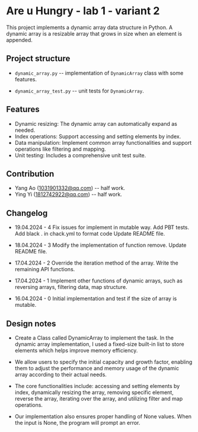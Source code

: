 # Are u Hungry - lab 1 - variant 2

  This project implements a dynamic array data structure in Python.
  A dynamic array is a resizable array that grows in size when an element is appended.

## Project structure

- `dynamic_array.py` -- implementation of `DynamicArray` class with some features.

- `dynamic_array_test.py` -- unit tests for `DynamicArray`.

## Features

- Dynamic resizing: The dynamic array can automatically expand as needed.
- Index operations: Support accessing and setting elements by index.
- Data manipulation: Implement common array functionalities and
  support operations like filtering and mapping.
- Unit testing: Includes a comprehensive unit test suite.

## Contribution

- Yang Ao (1031901332@qq.com) -- half work.
- Ying Yi (1812742922@qq.com) -- half work.

## Changelog

- 19.04.2024 - 4
  Fix issues for implement in mutable way.
  Add PBT tests.
  Add black . in chack.yml to format code
  Update README file.

- 18.04.2024 - 3
  Modify the implementation of function remove.
  Update README file.

- 17.04.2024 - 2
  Override the iteration method of the array.
  Write the remaining API functions.

- 17.04.2024 - 1
  Implement other functions of dynamic arrays, such as reversing arrays,
  filtering data, map structure.

- 16.04.2024 - 0
  Initial implementation and test if the size of array is mutable.

## Design notes

- Create a Class called DynamicArray to implement the task. In the dynamic
  array implementation, I used a fixed-size built-in list to store elements
  which helps improve memory efficiency.

- We allow users to specify the initial capacity and growth factor, enabling
  them to adjust the performance and memory usage of the dynamic array
  according to their actual needs.

- The core functionalities include: accessing and setting elements by index,
  dynamically resizing the array, removing specific element, reverse the array,
  iterating over the array, and utilizing filter and map operations.

- Our implementation also ensures proper handling of None values.
  When the input is None, the program will prompt an error.
